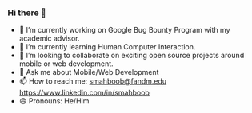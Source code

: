 ### Hi there 👋

- 🔭 I’m currently working on Google Bug Bounty Program with my academic advisor.
- 🌱 I’m currently learning Human Computer Interaction.
- 👯 I’m looking to collaborate on exciting open source projects around mobile or web development.
- 💬 Ask me about Mobile/Web Development 
- 📫 How to reach me: smahboob@fandm.edu https://www.linkedin.com/in/smahboob 
- 😄 Pronouns: He/Him

